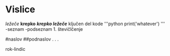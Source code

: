 # Vislice
*ležeče*
**krepko**
***krepko ležeče***
ključen del kode
'''python
print('whatever')
'''
-seznam
    -podseznam
        1. števičlčenje

#naslov
##podnaslov
.
.
.

rok-lindic